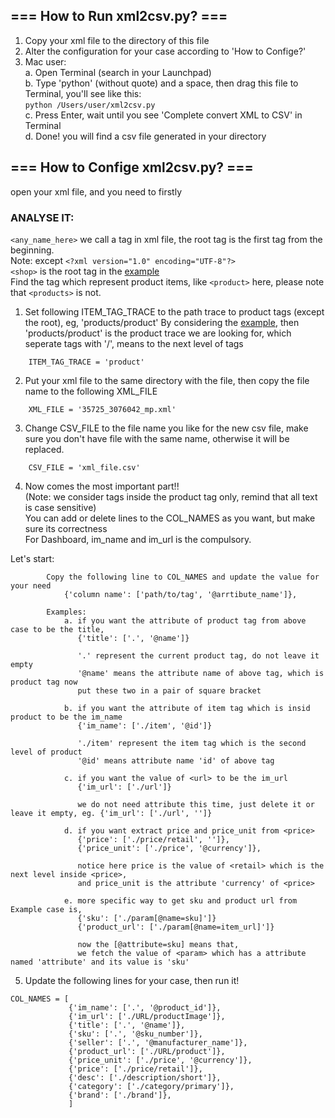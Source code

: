 ## === How to Run xml2csv.py? ===
1. Copy your xml file to the directory of this file
2. Alter the configuration for your case according to 'How to Confige?'
3. Mac user:   
    a. Open Terminal (search in your Launchpad)   
    b. Type 'python' (without quote) and a space, then drag this file to Terminal, you'll see like this:   
      `python /Users/user/xml2csv.py`  
    c. Press Enter, wait until you see 'Complete convert XML to CSV' in Terminal   
    d. Done! you will find a csv file generated in your directory   

## === How to Confige xml2csv.py? ===
open your xml file, and you need to firstly

### ANALYSE IT:   
`<any_name_here>` we call a tag in xml file, the root tag is the first tag from the beginning.   
Note: except `<?xml version="1.0" encoding="UTF-8"?>`   
`<shop>` is the root tag in the [example](https://github.com/fcharmy/xml2csv/blob/master/README.md#example)   
Find the tag which represent product items, like `<product>` here, please note that `<products>` is not.   

1. Set following ITEM_TAG_TRACE to the path trace to product tags (except the root), eg, 'products/product'
By considering the [example](https://github.com/fcharmy/xml2csv/blob/master/README.md#example), then 'products/product' is the product trace we are looking for, which seperate tags with '/', means to the next level of tags
```
    ITEM_TAG_TRACE = 'product'
```

2. Put your xml file to the same directory with the file, then copy the file name to the following XML_FILE
```
    XML_FILE = '35725_3076042_mp.xml'
```

3. Change CSV_FILE to the file name you like for the new csv file,
   make sure you don't have file with the same name, otherwise it will be replaced.
```
    CSV_FILE = 'xml_file.csv'
```

4. Now comes the most important part!!   
(Note: we consider tags inside the product tag only, remind that all text is case sensitive)  
You can add or delete lines to the COL_NAMES as you want, but make sure its correctness  
For Dashboard, im_name and im_url is the compulsory.  

Let's start:
```
        Copy the following line to COL_NAMES and update the value for your need
            {'column name': ['path/to/tag', '@arrtibute_name']},

        Examples:
            a. if you want the attribute of product tag from above case to be the title,
               {'title': ['.', '@name']}

               '.' represent the current product tag, do not leave it empty
               '@name' means the attribute name of above tag, which is product tag now
               put these two in a pair of square bracket

            b. if you want the attribute of item tag which is insid product to be the im_name
               {'im_name': ['./item', '@id']}

               './item' represent the item tag which is the second level of product
               '@id' means attribute name 'id' of above tag

            c. if you want the value of <url> to be the im_url
               {'im_url': ['./url']}

               we do not need attribute this time, just delete it or leave it empty, eg. {'im_url': ['./url', '']}

            d. if you want extract price and price_unit from <price>
               {'price': ['./price/retail', '']},
               {'price_unit': ['./price', '@currency']},

               notice here price is the value of <retail> which is the next level inside <price>,
               and price_unit is the attribute 'currency' of <price>

            e. more specific way to get sku and product url from Example case is,
               {'sku': ['./param[@name=sku]']}
               {'product_url': ['./param[@name=item_url]']}

               now the [@attribute=sku] means that,
               we fetch the value of <param> which has a attribute named 'attribute' and its value is 'sku'
```

5. Update the following lines for your case, then run it!
```
COL_NAMES = [
             {'im_name': ['.', '@product_id']},
             {'im_url': ['./URL/productImage']},
             {'title': ['.', '@name']},
             {'sku': ['.', '@sku_number']},
             {'seller': ['.', '@manufacturer_name']},
             {'product_url': ['./URL/product']},
             {'price_unit': ['./price', '@currency']},
             {'price': ['./price/retail']},
             {'desc': ['./description/short']},
             {'category': ['./category/primary']},
             {'brand': ['./brand']},
             ]
```
